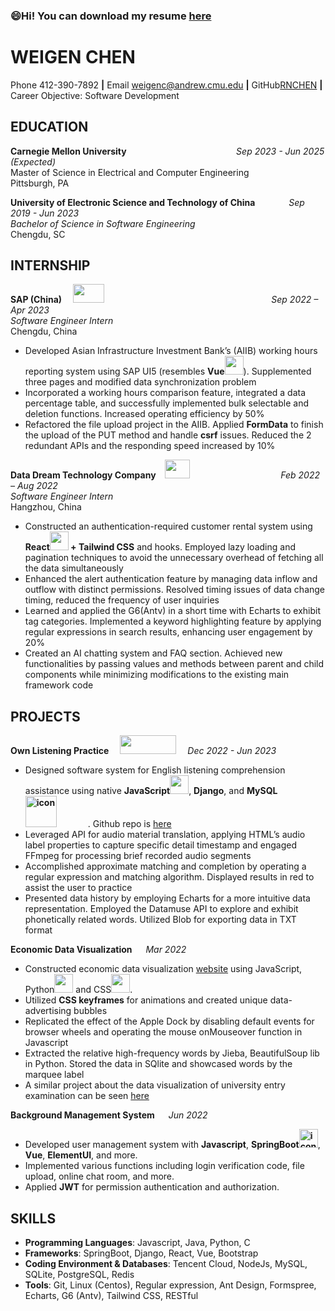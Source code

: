  ### 😄Hi! You can download my resume [here](https://drive.google.com/file/d/1fPkSUBN55teUlrybOqUXaYt86KfaCk0t/view)

<!--
**RNCHEN/RNCHEN** is a ✨ _special_ ✨ repository because its `README.md` (this file) appears on your GitHub profile.

Here are some ideas to get you started:

- 🔭 I’m currently working on ...
- 🌱 I’m currently learning ...
- 👯 I’m looking to collaborate on ...
- 🤔 I’m looking for help with ...
- 💬 Ask me about ...
- 📫 How to reach me: ...
-  Pronouns: ...
- ⚡ Fun fact: ...
-->
# WEIGEN CHEN

Phone 412-390-7892 **|** Email weigenc@andrew.cmu.edu  **|** GitHub[RNCHEN](https://github.com/RNCHEN) **|** Career Objective: Software Development

## EDUCATION

**Carnegie Mellon University** &emsp;  &emsp;  &emsp; &emsp;  &emsp;  &emsp; &emsp;  &emsp;  &emsp;&emsp;*Sep 2023 - Jun 2025 (Expected)*<br>
Master of Science in Electrical and Computer Engineering  &emsp;    &emsp; &emsp;  &emsp;   &emsp; Pittsburgh, PA  


**University of Electronic Science and Technology of China**    &emsp;  &emsp; &emsp;*Sep 2019 - Jun 2023*<br>
*Bachelor of Science in Software Engineering*   &emsp; &emsp; &emsp; &emsp; &emsp; &emsp; &emsp; &emsp;&emsp; &emsp;&emsp; Chengdu, SC

## INTERNSHIP

**SAP (China)** &emsp;<img height="30" width="50" src="https://github.com/RNCHEN/RNCHEN/assets/71336168/2d29dee3-1ea0-435c-97dd-2355bb40a922">
&emsp; &emsp;  &emsp; &emsp; &emsp;  &emsp; &emsp;&emsp;&emsp; &emsp;  &emsp;&emsp;&emsp; &emsp;&emsp; &emsp;*Sep 2022 – Apr 2023*  
*Software Engineer Intern*  &emsp; &emsp; &emsp; &emsp; &emsp;  &emsp; &emsp;&emsp;&emsp;&emsp;&emsp; &emsp; &emsp; &emsp;&emsp; &emsp; &emsp;Chengdu, China


- Developed Asian Infrastructure Investment Bank’s (AIIB) working hours reporting system using SAP UI5 (resembles **Vue<img height="30" width="30" src="https://cdn.jsdelivr.net/gh/sun0225SUN/sun0225SUN/assets/images/vue.webp">**). Supplemented three pages and modified data synchronization problem
- Incorporated a working hours comparison feature, integrated a data percentage table, and successfully implemented bulk selectable and deletion functions. Increased operating efficiency by 50%
- Refactored the file upload project in the AIIB. Applied **FormData** to finish the upload of the PUT method and handle **csrf** issues. Reduced the 2 redundant APIs and the responding speed increased by 10%

**Data Dream Technology Company**&emsp;<img height="30" width="40" src="https://www.dtdream.com/logo_web.png">  &emsp;&emsp;&emsp;&emsp; &emsp; &emsp;  &emsp; &emsp;&emsp;*Feb 2022 – Aug 2022*  
*Software Engineer Intern* &emsp;    &emsp; &emsp;  &emsp;   &emsp;&emsp;   &emsp; &emsp;   &emsp; &emsp;&emsp; &emsp;   &emsp; &emsp;  &emsp;   &emsp; Hangzhou, China

- Constructed an authentication-required customer rental system using **React<img height="30" width="30" src="https://cdn.jsdelivr.net/gh/sun0225SUN/sun0225SUN/assets/images/react.webp"> + Tailwind CSS** and hooks. Employed lazy loading and pagination techniques to avoid the unnecessary overhead of fetching all the data simultaneously
- Enhanced the alert authentication feature by managing data inflow and outflow with distinct permissions. Resolved timing issues of data change timing, reduced the frequency of user inquiries
- Learned and applied the G6(Antv) in a short time with Echarts to exhibit tag categories. Implemented a keyword highlighting feature by applying regular expressions in search results, enhancing user engagement by 20%
- Created an AI chatting system and FAQ section. Achieved new functionalities by passing values and methods between parent and child components while minimizing modifications to the existing main framework code

## PROJECTS
**Own Listening Practice**  &emsp;<img height="30" width="90" src="https://github.com/RNCHEN/RNCHEN/assets/71336168/0d8a3597-e60f-4d30-9e32-439089424ad0">
  &emsp;*Dec 2022 - Jun 2023*

- Designed software system for English listening comprehension assistance using native **JavaScript<img height="30" width="30" src="https://cdn.jsdelivr.net/gh/sun0225SUN/sun0225SUN/assets/images/js.webp">**, **Django**, and **MySQL<img src="https://techstack-generator.vercel.app/mysql-icon.svg" alt="icon" width="65" style="width: 50px; height: 50px; margin-right: 50px; margin-bottom: 0px;" />**. Github repo is [here](https://github.com/RNCHEN/OLP.git)
- Leveraged API for audio material translation, applying HTML’s audio label properties to capture specific detail timestamp and engaged FFmpeg for processing brief recorded audio segments
- Accomplished approximate matching and completion by operating a regular expression and matching algorithm. Displayed results in red to assist the user to practice
- Presented data history by employing Echarts for a more intuitive data representation. Employed the Datamuse API to explore and exhibit phonetically related words. Utilized Blob for exporting data in TXT format

**Economic Data Visualization**  &emsp; *Mar 2022*

- Constructed economic data visualization [website](https://github.com/RNCHEN/2022-cdc-1.0) using JavaScript, Python<img height="30" width="30" src="https://cdn.jsdelivr.net/gh/sun0225SUN/sun0225SUN/assets/images/python.webp"> and CSS<img height="30" width="30" src="https://cdn.jsdelivr.net/gh/sun0225SUN/sun0225SUN/assets/images/cssgif.webp">.
- Utilized **CSS keyframes** for animations and created unique data-advertising bubbles
- Replicated the effect of the Apple Dock by disabling default events for browser wheels and operating the mouse onMouseover function in Javascript
- Extracted the relative high-frequency words by Jieba, BeautifulSoup lib in Python. Stored the data in SQlite and showcased words by the marquee label
- A similar project about the data visualization of university entry examination can be seen [here](https://rnchen.github.io/2021-cdc-display/)

**Background Management System**  &emsp; *Jun 2022*

- Developed user management system with **Javascript**, **SpringBoot<img src="https://techstack-generator.vercel.app/java-icon.svg" alt="icon" width="50" style="width: 30; height: 30; margin-right: 0px; margin-bottom: 0px;" />**, **Vue**, **ElementUI**, and more.
- Implemented various functions including login verification code, file upload, online chat room, and more.
- Applied **JWT** for permission authentication and authorization.

## SKILLS

- **Programming Languages**: Javascript, Java, Python, C
- **Frameworks**: SpringBoot, Django, React, Vue, Bootstrap
- **Coding Environment & Databases**: Tencent Cloud, NodeJs, MySQL, SQLite, PostgreSQL, Redis
- **Tools**: Git, Linux (Centos), Regular expression, Ant Design, Formspree, Echarts, G6 (Antv), Tailwind CSS, RESTful

